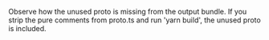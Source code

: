 Observe how the unused proto is missing from the output bundle. If you strip the
pure comments from proto.ts and run 'yarn build', the unused proto is included.